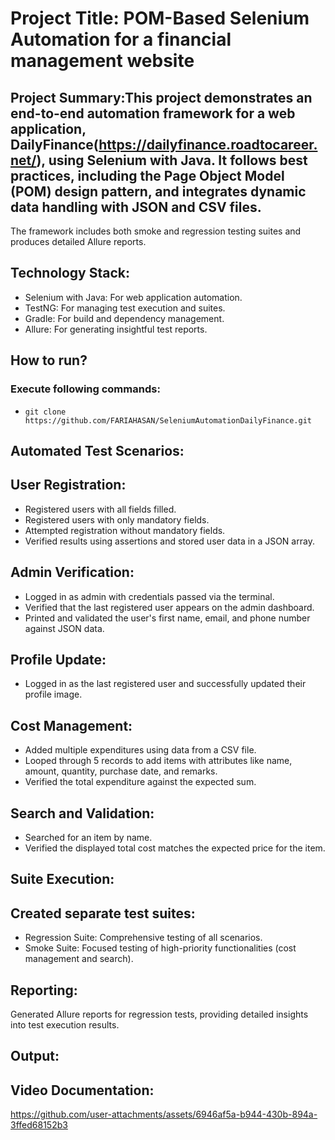 # Project Title: POM-Based Selenium Automation for a financial management website
## Project Summary:This project demonstrates an end-to-end automation framework for a web application, DailyFinance(https://dailyfinance.roadtocareer.net/), using Selenium with Java. It follows best practices, including the Page Object Model (POM) design pattern, and integrates dynamic data handling with JSON and CSV files. 
The framework includes both smoke and regression testing suites and produces detailed Allure reports.
## Technology Stack:
- Selenium with Java: For web application automation.
- TestNG: For managing test execution and suites.
- Gradle: For build and dependency management.
- Allure: For generating insightful test reports.

## How to run?
### Execute following commands:
- ``` git clone  https://github.com/FARIAHASAN/SeleniumAutomationDailyFinance.git ```

## Automated Test Scenarios:

## User Registration:
- Registered users with all fields filled.
- Registered users with only mandatory fields.
- Attempted registration without mandatory fields.
- Verified results using assertions and stored user data in a JSON array.
## Admin Verification:
- Logged in as admin with credentials passed via the terminal.
- Verified that the last registered user appears on the admin dashboard.
- Printed and validated the user's first name, email, and phone number against JSON data.
## Profile Update:
- Logged in as the last registered user and successfully updated their profile image.
## Cost Management:
- Added multiple expenditures using data from a CSV file.
- Looped through 5 records to add items with attributes like name, amount, quantity, purchase date, and remarks.
- Verified the total expenditure against the expected sum.
## Search and Validation:
- Searched for an item by name.
- Verified the displayed total cost matches the expected price for the item.
## Suite Execution:
## Created separate test suites:
- Regression Suite: Comprehensive testing of all scenarios.
- Smoke Suite: Focused testing of high-priority functionalities (cost management and search).
## Reporting:
Generated Allure reports for regression tests, providing detailed insights into test execution results.
## Output:






## Video Documentation:
https://github.com/user-attachments/assets/6946af5a-b944-430b-894a-3ffed68152b3
